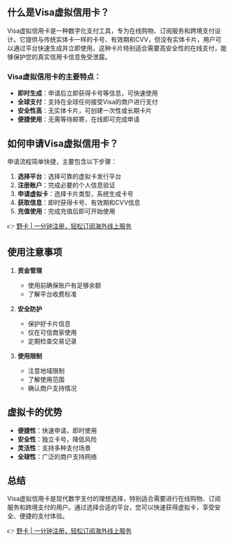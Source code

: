 ## 什么是Visa虚拟信用卡？

Visa虚拟信用卡是一种数字化支付工具，专为在线购物、订阅服务和跨境支付设计。它提供与传统实体卡一样的卡号、有效期和CVV，但没有实体卡片，用户可以通过平台快速生成并立即使用。这种卡片特别适合需要高安全性的在线支付，能够保护您的真实信用卡信息免受泄露。

### Visa虚拟信用卡的主要特点：

- **即时生成**：申请后立即获得卡号等信息，可快速使用
- **全球支付**：支持在全球任何接受Visa的商户进行支付
- **安全性高**：无实体卡片，可创建一次性或长期卡片
- **便捷使用**：无需等待邮寄，在线即可完成申请

## 如何申请Visa虚拟信用卡？

申请流程简单快捷，主要包含以下步骤：

1. **选择平台**：选择可靠的虚拟卡发行平台
2. **注册账户**：完成必要的个人信息验证
3. **申请虚拟卡**：选择卡片类型，系统生成卡号
4. **获取信息**：即时获得卡号、有效期和CVV信息
5. **充值使用**：完成充值后即可开始使用

👉 [野卡 | 一分钟注册，轻松订阅海外线上服务](https://bit.ly/bewildcard)

## 使用注意事项

1. **资金管理**
   - 使用前确保账户有足够余额
   - 了解平台收费标准

2. **安全防护**
   - 保护好卡片信息
   - 仅在可信商家使用
   - 定期检查交易记录

3. **使用限制**
   - 注意地域限制
   - 了解使用范围
   - 确认商户支持情况

## 虚拟卡的优势

- **便捷性**：快速申请，即时使用
- **安全性**：独立卡号，降低风险
- **灵活性**：支持多种支付场景
- **全球性**：广泛的商户支持网络

## 总结

Visa虚拟信用卡是现代数字支付的理想选择，特别适合需要进行在线购物、订阅服务和跨境支付的用户。通过选择合适的平台，您可以快速获得虚拟卡，享受安全、便捷的支付体验。

👉 [野卡 | 一分钟注册，轻松订阅海外线上服务](https://bit.ly/bewildcard)
